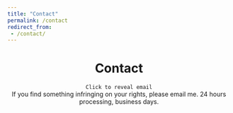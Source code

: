 ```yaml
---
title: "Contact"
permalink: /contact
redirect_from:
 - /contact/
---
```


<h1 style="text-align: center;">Contact</h1>

<div style="text-align: center;"><code onclick='this.innerHTML=decipher("arifhamed.com")("57525b5f587657445f505e575b53521855595b")' class="disable-selection">Click to reveal email</code></div>

<div style="text-align: center;">If you find something infringing on your rights, please email me. 24 hours processing, business days.</div>
